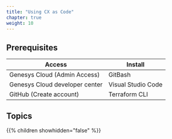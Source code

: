 ```yaml
---
title: "Using CX as Code"
chapter: true
weight: 10
---
```


## Prerequisites
| Access | Install | 
| ----------- | ----------- |
| Genesys Cloud (Admin Access)  | GitBash | 
| Genesys Cloud developer center  | Visual Studio Code | 
| GitHub (Create account)  | Terraform CLI | 
 

  
## Topics

{{% children showhidden="false" %}}
